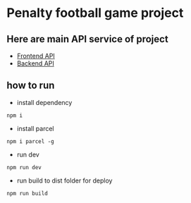 # Penalty football game project

## Here are main API service of project
- [Frontend API](https://github.com/9Chinz/front-end-game)
- [Backend API](https://github.com/9Chinz/state-less-jwt)

## how to run

- install dependency

```shell
npm i
```

- install parcel
```shell
npm i parcel -g
```

- run dev
```shell
npm run dev
```

- run build to dist folder for deploy
```shell
npm run build
```
